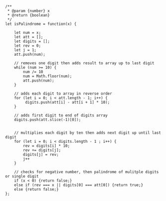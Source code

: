 <pre><code>
/**
 * @param {number} x
 * @return {boolean}
 */
let isPalindrome = function(x) {
    
    let num = x;
    let att = []; 
    let digits = [];
    let rev = 0;
    let j = 1;
    att.push(num);
    
    // removes one digit then adds result to array up to last digit
    while (num >= 10) {
        num /= 10
        num = Math.floor(num);
        att.push(num);
    } 
    
    // adds each digit to array in reverse order
    for (let i = 0; i < att.length - 1; i++) {
         digits.push(att[i] - att[i + 1] * 10);   
    }
    
    // adds first digit to end of digits array
    digits.push(att.slice(-1)[0]);


    // multiplies each digit by ten then adds next digit up until last digit
    for (let i = 0; i < digits.length - 1 ; i++) {
        rev = digits[i] * 10;
        rev += digits[j];
        digits[j] = rev;
        j++
    }
    
    // checks for negative number, then palindrome of mulitple digits or single digit
    if (x < 0) {return false;}
    else if (rev === x || digits[0] === att[0]) {return true;}
    else {return false;}
};
</code></pre>